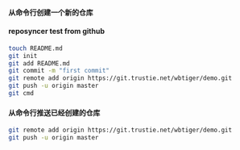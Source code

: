 #### 从命令行创建一个新的仓库

#### reposyncer test from github

```bash
touch README.md
git init
git add README.md
git commit -m "first commit"
git remote add origin https://git.trustie.net/wbtiger/demo.git
git push -u origin master
git cmd
```

#### 从命令行推送已经创建的仓库

```bash
git remote add origin https://git.trustie.net/wbtiger/demo.git
git push -u origin master

```

